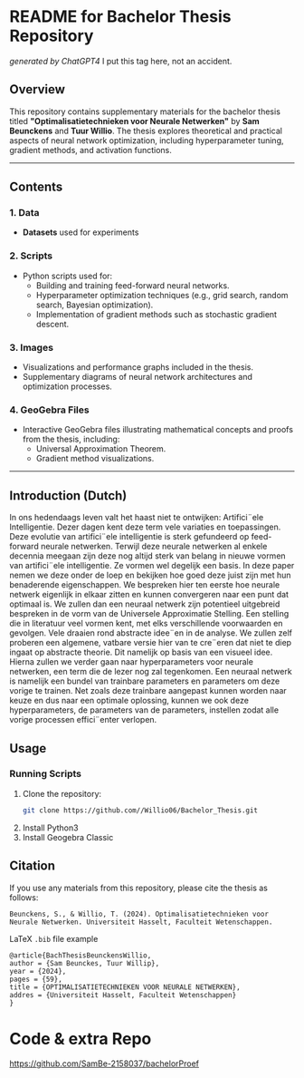 # README for Bachelor Thesis Repository
_generated by ChatGPT4_
I put this tag here, not an accident.
## Overview

This repository contains supplementary materials for the bachelor thesis titled **"Optimalisatietechnieken voor Neurale Netwerken"** by **Sam Beunckens** and **Tuur Willio**. The thesis explores theoretical and practical aspects of neural network optimization, including hyperparameter tuning, gradient methods, and activation functions.

---

## Contents

### 1. **Data**
- **Datasets** used for experiments

### 2. **Scripts**
- Python scripts used for:
  - Building and training feed-forward neural networks.
  - Hyperparameter optimization techniques (e.g., grid search, random search, Bayesian optimization).
  - Implementation of gradient methods such as stochastic gradient descent.

### 3. **Images**
- Visualizations and performance graphs included in the thesis.
- Supplementary diagrams of neural network architectures and optimization processes.

### 4. **GeoGebra Files**
- Interactive GeoGebra files illustrating mathematical concepts and proofs from the thesis, including:
  - Universal Approximation Theorem.
  - Gradient method visualizations.

---
## Introduction (Dutch)
In ons hedendaags leven valt het haast niet te ontwijken: Artifici¨ele Intelligentie. Dezer
dagen kent deze term vele variaties en toepassingen. Deze evolutie van artifici¨ele intelligentie
is sterk gefundeerd op feed-forward neurale netwerken. Terwijl deze neurale netwerken al
enkele decennia meegaan zijn deze nog altijd sterk van belang in nieuwe vormen van artifici¨ele
intelligentie. Ze vormen wel degelijk een basis. In deze paper nemen we deze onder de loep
en bekijken hoe goed deze juist zijn met hun benaderende eigenschappen. We bespreken hier
ten eerste hoe neurale netwerk eigenlijk in elkaar zitten en kunnen convergeren naar een punt
dat optimaal is. We zullen dan een neuraal netwerk zijn potentieel uitgebreid bespreken in
de vorm van de Universele Approximatie Stelling. Een stelling die in literatuur veel vormen
kent, met elks verschillende voorwaarden en gevolgen. Vele draaien rond abstracte idee¨en
in de analyse. We zullen zelf proberen een algemene, vatbare versie hier van te cre¨eren dat
niet te diep ingaat op abstracte theorie. Dit namelijk op basis van een visueel idee. Hierna
zullen we verder gaan naar hyperparameters voor neurale netwerken, een term die de lezer
nog zal tegenkomen. Een neuraal netwerk is namelijk een bundel van trainbare parameters
en parameters om deze vorige te trainen. Net zoals deze trainbare aangepast kunnen worden
naar keuze en dus naar een optimale oplossing, kunnen we ook deze hyperparameters, de
parameters van de parameters, instellen zodat alle vorige processen effici¨enter verlopen.
## Usage

### Running Scripts
1. Clone the repository:  
   ```bash
   git clone https://github.com//Willio06/Bachelor_Thesis.git
2. Install Python3 
3. Install Geogebra Classic

## Citation
If you use any materials from this repository, please cite the thesis as follows:
```
Beunckens, S., & Willio, T. (2024). Optimalisatietechnieken voor Neurale Netwerken. Universiteit Hasselt, Faculteit Wetenschappen.
```
LaTeX `.bib` file example
```
@article{BachThesisBeunckensWillio,
author = {Sam Beunckes, Tuur Willip},
year = {2024},
pages = {59},
title = {OPTIMALISATIETECHNIEKEN VOOR NEURALE NETWERKEN},
addres = {Universiteit Hasselt, Faculteit Wetenschappen}
}
```


# Code & extra Repo
https://github.com/SamBe-2158037/bachelorProef
